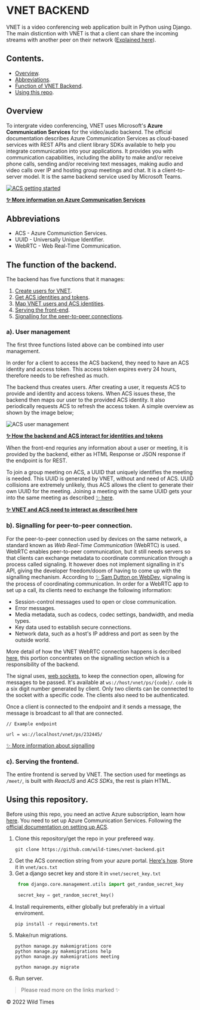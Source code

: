 # VNET BACKEND
VNET is a video conferencing web application built in Python using Django. 
The main disticntion with VNET is that a client can share the incoming streams with another peer on their network ([Explained here](https://github.com/wild-times/vnet-frontend)). 

## Contents.
- [Overview](#overview).  
- [Abbreviations](#abbreviations).  
- [Function of VNET Backend](#the-function-of-the-backend).  
- [Using this repo](#using-this-repository).  


## Overview
To intergrate video conferencing, VNET uses Microsoft's **Azure Communication Services** for the video/audio backend. The official documentation describes Azure Communication Services as cloud-based services with REST APIs and client library SDKs available to help you integrate communication into your applications. It provides you with communication capabilities, including the ability to make and/or receive phone calls, sending and/or receiving text messages, making audio and video calls over IP and hosting group meetings and chat. It is a client-to-server model. It is the same backend service used by Microsoft Teams.

[![ACS getting started](https://i.ytimg.com/vi_webp/chMHVHLFcao/maxresdefault.webp)](https://www.youtube.com/watch?v=chMHVHLFcao 'Click to watch ✨')

**[✨ More information on Azure Communication Services](https://docs.microsoft.com/en-us/azure/communication-services/overview 'Overview of ACS')**

## **Abbreviations**
- ACS - Azure Communiction Services.
- UUID - Universally Unique Identifier.
- WebRTC - Web Real-Time Communication.

## **The function of the backend.**
The backend has five functions that it manages:
1. [Create users for VNET](#a-user-management).
2. [Get ACS identities and tokens](#a-user-management).
3. [Map VNET users and ACS identities](#a-user-management).
4. [Serving the front-end](#c-serving-the-frontend).
5. [Signalling for the peer-to-peer connections](#b-signalling-for-peer-to-peer-connection).


### **a). User management**
The first three functions listed above can be combined into user management.

In order for a client to access the ACS backend, they need to have an ACS identity and access token. This access token expires every 24 hours, therefore needs to be refreshed as much.

The backend thus creates users. After creating a user, it requests ACS to provide and identity and access tokens. When ACS issues these, the backend then maps our user to the provided ACS identity. It also periodically requests ACS to refresh the access token. A simple overview as shown by the image below;

![ACS user management](https://docs.microsoft.com/en-us/azure/communication-services/media/scenarios/architecture_v2_identity.svg 'Shows how the backend and ACS manage/interact with users')


**[✨ How the backend and ACS interact for identities and tokens](https://docs.microsoft.com/en-us/azure/communication-services/quickstarts/access-tokens?tabs=windows&pivots=programming-language-python 'ACS tokens and identities')**

When the front-end requries any information about a user or meeting, it is provided by the backend, either as HTML Response or JSON response if the endpoint is for REST.

To join a group meeting on ACS, a UUID that uniquely identifies the meeting is needed. This UUID is generated by VNET, without and need of ACS. UUID collisions are extremely unlikely, thus ACS allows the client to generate their own UUID for the meeting. Joining a meeting with the same UUID gets your into the same meeting as described [✨ here](https://docs.microsoft.com/en-us/azure/communication-services/how-tos/calling-sdk/manage-calls?pivots=platform-web#join-a-group-call 'ACS join a group call').


**[✨ VNET and ACS need to interact as described here](https://docs.microsoft.com/en-us/azure/communication-services/concepts/client-and-server-architecture 'Client and Server Architecture ACS')**

### b). Signalling for peer-to-peer connection.
For the peer-to-peer connection used by devices on the same network, a standard known as *Web Real-Time Communication* (WebRTC) is used. WebRTC enables peer-to-peer communication, but it still needs servers so that clients can exchange metadata to coordinate communication through a process called signaling. It however does not implement signalling in it's API, giving the developer freedom/doom of having to come up with the signalling mechanism. According to [✨ Sam Dutton on WebDev](https://web.dev/webrtc-infrastructure/ 'Build the backend services needed for a WebRTC app'), signaling is the process of coordinating communication. In order for a WebRTC app to set up a call, its clients need to exchange the following information:
- Session-control messages used to open or close communication.  
- Error messages.  
- Media metadata, such as codecs, codec settings, bandwidth, and media types.  
- Key data used to establish secure connections.  
- Network data, such as a host's IP address and port as seen by the outside world.  

More detail of how the VNET WebRTC connection happens is decribed [here](https://github.com/wild-times/vnet-frontend), this portion concentrates on the signalling section which is a responsibility of the backend.

The signal uses, [web sockets](https://developer.mozilla.org/en-US/docs/Web/API/WebSockets_API 'The WebSocket API (WebSockets)'), to keep the connection open, allowing for messages to be passed. It's available at `ws://host/vnet/ps/{code}/`. `code` is a six digit number generated by client. Only two clients can be connected to the socket with a specific code. The clients also need to be authenticated.

Once a client is connected to the endpoint and it sends a message, the message is broadcast to all that are connected.

```
// Example endpoint

url = ws://localhost/vnet/ps/232445/
```

[✨ More information about signalling](https://web.dev/webrtc-infrastructure/ 'Build the backend services needed for a WebRTC app')

### **c). Serving the frontend.**
The entire frontend is served by VNET. The section used for meetings as `/meet/`, is built with *ReactJS* and *ACS SDKs*, the rest is plain HTML.


## **Using this repository.**
Before using this repo, you need an active Azure subscription, learn how [here](https://azure.microsoft.com/en-us/get-started/#explore-azure). You need to set up Azure Communication Services. Following the [official documentation on setting up ACS](https://docs.microsoft.com/en-us/azure/communication-services/quickstarts/create-communication-resource?tabs=windows&pivots=platform-azp&source=docs 'Create and manage Communication Services resources').

1. Clone this repository/get the repo in your prefereed way.
    ```commandline
    git clone https://github.com/wild-times/vnet-backend.git
    ```
2. Get the ACS connection string from your azure portal. [Here's how](https://docs.microsoft.com/en-us/azure/communication-services/quickstarts/create-communication-resource?tabs=windows&pivots=platform-azp&source=docs#access-your-connection-strings-and-service-endpoints 'Access your connection strings and service endpoints'). Store it in `vnet/acs.txt`
3. Get a django secret key and store it in `vnet/secret_key.txt`
   ```python
    from django.core.management.utils import get_random_secret_key

    secret_key = get_random_secret_key()
    ```
4. Install requirements, either globally but preferably in a virtual enviroment.
    ```commandline
    pip install -r requirements.txt
    ```
5. Make/run migrations.
    ```commandline
    python manage.py makemigrations core
    python manage.py makemigrations help
    python manage.py makemigrations meeting

    python manage.py migrate
    ```
6. Run server.


> Please read more on the links marked ✨
   
&copy; 2022 Wild Times
